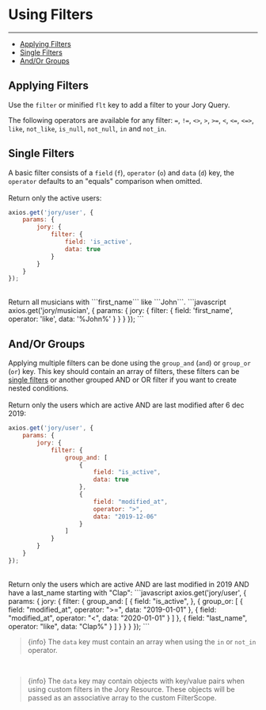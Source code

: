 # Using Filters

---

- [Applying Filters](#applying)
- [Single Filters](#single-filters)
- [And/Or Groups](#groups)

<a name="applying"></a>
## Applying Filters
Use the ```filter``` or minified ```flt``` key to add a filter to your Jory Query.

The following operators are available for any filter: ```=```, ```!=```, ```<>```, ```>```, ```>=```, ```<```, ```<=```, ```<=>```, ```like```, ```not_like```, ```is_null```, ```not_null```, ```in``` and ```not_in```.

<a name="single-filters"></a>
## Single Filters
A basic filter consists of a ```field``` (```f```), ```operator``` (```o```) and ```data``` (```d```) key, the ```operator``` defaults to an "equals" comparison when omitted.  
<br>
Return only the active users:
```javascript
axios.get('jory/user', {
    params: {
        jory: {
            filter: {
                field: 'is_active',
                data: true
            }
        }
    }
});
```
<br>
Return all musicians with ```first_name``` like ```John```.
```javascript
axios.get('jory/musician', {
    params: {
        jory: {
            filter: {
                field: 'first_name',
                operator: 'like',
                data: '%John%'
            }
        }
    }
});
```


<a name="groups"></a>
## And/Or Groups
Applying multiple filters can be done using the ```group_and``` (```and```) or ```group_or``` (```or```) key. This key should contain an array of filters, these filters can be [single filters](#single-filters) or another grouped AND or OR filter if you want to create nested conditions.  
<br>
Return only the users which are active AND are last modified after 6 dec 2019:
```javascript
axios.get('jory/user', {
    params: {
        jory: {
            filter: {
                group_and: [
                    {
                        field: "is_active",
                        data: true
                    },
                    {
                        field: "modified_at",
                        operator: ">",
                        data: "2019-12-06"
                    }
                ]
            }
        }
    }
});
```

<br>
Return only the users which are active AND are last modified in 2019 AND have a last_name starting with "Clap":
```javascript
axios.get('jory/user', {
    params: {
        jory: {
            filter: {
                group_and: [
                    {
                       field: "is_active",
                    },
                    {
                        group_or: [
                            {
                                field: "modified_at",
                                operator: ">=",
                                data: "2019-01-01"
                            },
                            {
                                field: "modified_at",
                                operator: "<",
                                data: "2020-01-01"
                            }
                        ]
                    },
                    {
                        field: "last_name",
                        operator: "like",
                        data: "Clap%"
                    }
                ]
            }
        }
    }
});
```

> {info} The ```data``` key must contain an array when using the ```in``` or ```not_in``` operator.

&nbsp;
> {info} The ```data``` key may contain objects with key/value pairs when using custom filters in the Jory Resource. These objects will be passed as an associative array to the custom FilterScope.
